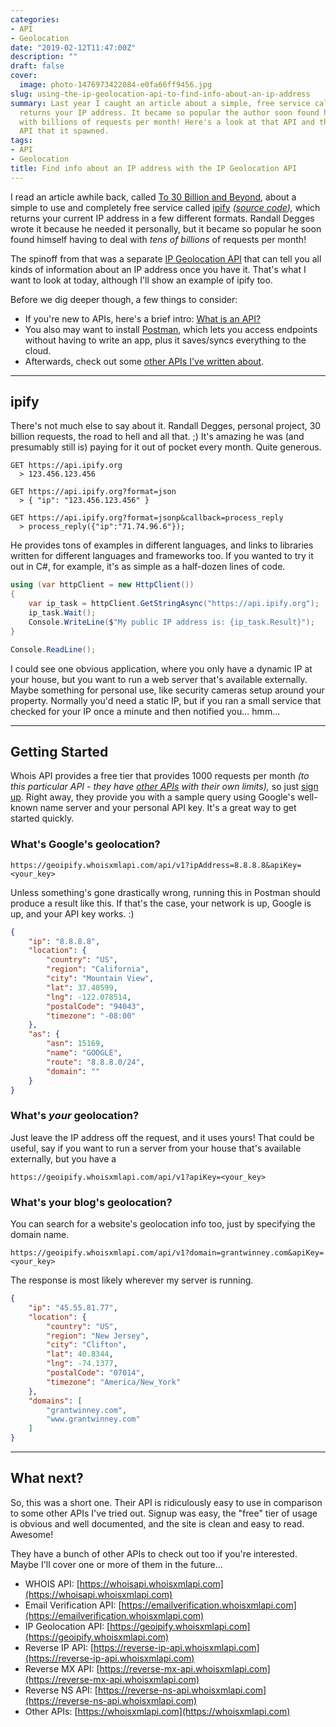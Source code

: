 ```yaml
---
categories:
- API
- Geolocation
date: "2019-02-12T11:47:00Z"
description: ""
draft: false
cover:
  image: photo-1476973422084-e0fa66ff9456.jpg
slug: using-the-ip-geolocation-api-to-find-info-about-an-ip-address
summary: Last year I caught an article about a simple, free service called ipify that
  returns your IP address. It became so popular the author soon found himself dealing
  with billions of requests per month! Here's a look at that API and the IP Geolocation
  API that it spawned.
tags:
- API
- Geolocation
title: Find info about an IP address with the IP Geolocation API
---
```

I read an article awhile back, called [To 30 Billion and Beyond](https://dev.to/rdegges/to-30-billion-and-beyond-3f94), about a simple to use and completely free service called [ipify](https://www.ipify.org/) _(_[_source code_](https://github.com/rdegges/ipify-api)_),_ which returns your current IP address in a few different formats. Randall Degges wrote it because he needed it personally, but it became so popular he soon found himself having to deal with _tens of billions_ of requests per month!

The spinoff from that was a separate [IP Geolocation API](https://geoipify.whoisxmlapi.com/) that can tell you all kinds of information about an IP address once you have it. That's what I want to look at today, although I'll show an example of ipify too.

Before we dig deeper though, a few things to consider:

- If you're new to APIs, here's a brief intro: [What is an API?](https://grantwinney.com/what-is-an-api/)
- You also may want to install [Postman](https://www.getpostman.com/), which lets you access endpoints without having to write an app, plus it saves/syncs everything to the cloud.
- Afterwards, check out some [other APIs I've written about](https://grantwinney.com/tags/api/).

---

## ipify

There's not much else to say about it. Randall Degges, personal project, 30 billion requests, the road to hell and all that. ;) It's amazing he was (and presumably still is) paying for it out of pocket every month. Quite generous.

```none
GET https://api.ipify.org
  > 123.456.123.456

GET https://api.ipify.org?format=json
  > { "ip": "123.456.123.456" }

GET https://api.ipify.org?format=jsonp&callback=process_reply  
  > process_reply({"ip":"71.74.96.6"});
```

He provides tons of examples in different languages, and links to libraries written for different languages and frameworks too. If you wanted to try it out in C#, for example, it's as simple as a half-dozen lines of code.

```csharp
using (var httpClient = new HttpClient())
{
    var ip_task = httpClient.GetStringAsync("https://api.ipify.org");
    ip_task.Wait();
    Console.WriteLine($"My public IP address is: {ip_task.Result}");
}

Console.ReadLine();
```

I could see one obvious application, where you only have a dynamic IP at your house, but you want to run a web server that's available externally. Maybe something for personal use, like security cameras setup around your property. Normally you'd need a static IP, but if you ran a small service that checked for your IP once a minute and then notified you... hmm...

---

## Getting Started

Whois API provides a free tier that provides 1000 requests per month _(to this particular API - they have_ [_other APIs_](https://user.whoisxmlapi.com/products) _with their own limits),_ so just [sign up](https://geoipify.whoisxmlapi.com/signup). Right away, they provide you with a sample query using Google's well-known name server and your personal API key. It's a great way to get started quickly.

### What's Google's geolocation?

```
https://geoipify.whoisxmlapi.com/api/v1?ipAddress=8.8.8.8&apiKey=<your_key>
```

Unless something's gone drastically wrong, running this in Postman should produce a result like this. If that's the case, your network is up, Google is up, and your API key works. :)

```json
{
    "ip": "8.8.8.8",
    "location": {
        "country": "US",
        "region": "California",
        "city": "Mountain View",
        "lat": 37.40599,
        "lng": -122.078514,
        "postalCode": "94043",
        "timezone": "-08:00"
    },
    "as": {
        "asn": 15169,
        "name": "GOOGLE",
        "route": "8.8.8.0/24",
        "domain": ""
    }
}
```

### What's _your_ geolocation?

Just leave the IP address off the request, and it uses yours! That could be useful, say if you want to run a server from your house that's available externally, but you have a

```none
https://geoipify.whoisxmlapi.com/api/v1?apiKey=<your_key>
```

### What's your blog's geolocation?

You can search for a website's geolocation info too, just by specifying the domain name.

```none
https://geoipify.whoisxmlapi.com/api/v1?domain=grantwinney.com&apiKey=<your_key>
```

The response is most likely wherever my server is running.

```json
{
    "ip": "45.55.81.77",
    "location": {
        "country": "US",
        "region": "New Jersey",
        "city": "Clifton",
        "lat": 40.8344,
        "lng": -74.1377,
        "postalCode": "07014",
        "timezone": "America/New_York"
    },
    "domains": [
        "grantwinney.com",
        "www.grantwinney.com"
    ]
}
```

---

## What next?

So, this was a short one. Their API is ridiculously easy to use in comparison to some other APIs I've tried out. Signup was easy, the "free" tier of usage is obvious and well documented, and the site is clean and easy to read. Awesome!

They have a bunch of other APIs to check out too if you're interested. Maybe I'll cover one or more of them in the future...

- WHOIS API: [https://whoisapi.whoisxmlapi.com](https://whoisapi.whoisxmlapi.com)
- Email Verification API: [https://emailverification.whoisxmlapi.com](https://emailverification.whoisxmlapi.com)
- IP Geolocation API: [https://geoipify.whoisxmlapi.com](https://geoipify.whoisxmlapi.com)
- Reverse IP API: [https://reverse-ip-api.whoisxmlapi.com](https://reverse-ip-api.whoisxmlapi.com)
- Reverse MX API: [https://reverse-mx-api.whoisxmlapi.com](https://reverse-mx-api.whoisxmlapi.com)
- Reverse NS API: [https://reverse-ns-api.whoisxmlapi.com](https://reverse-ns-api.whoisxmlapi.com)
- Other APIs: [https://whoisxmlapi.com](https://whoisxmlapi.com)